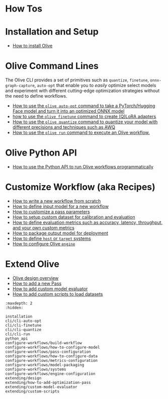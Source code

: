 # How Tos

# Installation and Setup
- [How to install Olive](installation)

# Olive Command Lines

The Olive CLI provides a set of primitives such as `quantize`, `finetune`, `onnx-graph-capture`, `auto-opt` that enable you to *easily* optimize select models and experiment with different cutting-edge optimization strategies without the need to define workflows.

- [How to use the `olive auto-opt` command to take a PyTorch/Hugging Face model and turn it into an optimized ONNX model](cli/cli-auto-opt)
- [how to use the `olive finetune` command to create (Q)LoRA adapters](cli/cli-finetune)
- [How to use the `olive quantize` command to quantize your model with different precisions and techniques such as AWQ](cli/cli-quantize)
- [How to use the `olive run` command to execute an Olive workflow.](cli/cli-run)

# Olive Python API

- [How to use the Python API to run Olive workflows programmatically](python_api)

# Customize Workflow (aka Recipes)

- [How to write a new workflow from scratch](configure-workflows/build-workflow)
- [How to define input model for a new workflow](configure-workflows/how-to-configure-model)
- [How to customize a pass parameters](configure-workflows/pass-configuration)
- [How to setup custom dataset for calibration and evaluation](configure-workflows/how-to-configure-data)
- [How to define evaluation metrics such as accuracy, latency, throughput, and your own custom metrics](configure-workflows/metrics-configuration)
- [How to package output model for deployment](configure-workflows/model-packaging)
- [How to define `host` or `target` systems](configure-workflows/systems)
- [How to configure Olive `engine`](configure-workflows/engine-configuration)

# Extend Olive

- [Olive design overview](extending/design)
- [How to add a new Pass](extending/how-to-add-optimization-pass)
- [How to add custom model evaluator](extending/custom-model-evaluator)
- [How to add custom scripts to load datasets](extending/custom-scripts)

<!-- Required by sphinx -->
```{toctree}
:maxdepth: 2
:hidden:

installation
cli/cli-auto-opt
cli/cli-finetune
cli/cli-quantize
cli/cli-run
python_api
configure-workflows/build-workflow
configure-workflows/how-to-configure-model
configure-workflows/pass-configuration
configure-workflows/how-to-configure-data
configure-workflows/metrics-configuration
configure-workflows/model-packaging
configure-workflows/systems
configure-workflows/engine-configuration
extending/design
extending/how-to-add-optimization-pass
extending/custom-model-evaluator
extending/custom-scripts
```
